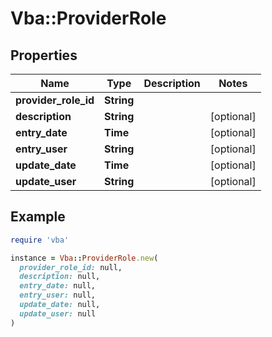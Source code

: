# Vba::ProviderRole

## Properties

| Name | Type | Description | Notes |
| ---- | ---- | ----------- | ----- |
| **provider_role_id** | **String** |  |  |
| **description** | **String** |  | [optional] |
| **entry_date** | **Time** |  | [optional] |
| **entry_user** | **String** |  | [optional] |
| **update_date** | **Time** |  | [optional] |
| **update_user** | **String** |  | [optional] |

## Example

```ruby
require 'vba'

instance = Vba::ProviderRole.new(
  provider_role_id: null,
  description: null,
  entry_date: null,
  entry_user: null,
  update_date: null,
  update_user: null
)
```

